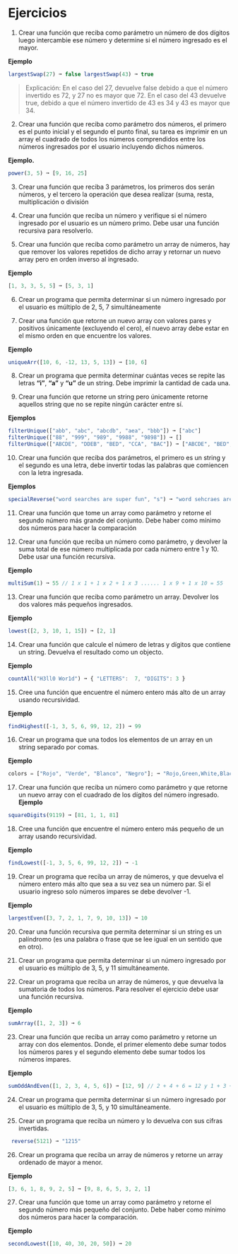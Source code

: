 # Ejercicios

1. Crear una función que reciba como parámetro un número de dos dígitos luego intercambie ese número y determine si el número ingresado es el mayor.

**Ejemplo**

```js
largestSwap(27) ➞ false largestSwap(43) ➞ true
```

> Explicación: En el caso del 27, devuelve false debido a que el número invertido es 72, y 27 no es mayor que 72. En el caso del 43 devuelve true, debido a que el número invertido de 43 es 34 y 43 es mayor que 34.

2. Crear una función que reciba como parámetro dos números, el primero es el punto inicial y el segundo el punto final, su tarea es imprimir en un array el cuadrado de todos los números comprendidos entre los números ingresados por el usuario incluyendo dichos números.

**Ejemplo.**

```js
power(3, 5) ➞ [9, 16, 25]

```

3. Crear una función que reciba 3 parámetros, los primeros dos serán números, y el tercero la operación que desea realizar (suma, resta, multiplicación o división

4. Crear una función que reciba un número y verifique si el número ingresado por el usuario es un número primo. Debe usar una función recursiva para resolverlo.

5. Crear una función que reciba como parámetro un array de números, hay que remover los valores repetidos de dicho array y retornar un nuevo array pero en orden inverso al ingresado.

**Ejemplo**

```js
[1, 3, 3, 5, 5] ➞ [5, 3, 1]
```

6. Crear un programa que permita determinar si un número ingresado por el usuario es múltiplo de 2, 5, 7 simultáneamente

7. Crear una función que retorne un nuevo array con valores pares y positivos únicamente (excluyendo el cero), el nuevo array debe estar en el mismo orden en que encuentre los valores.

**Ejemplo**

```js
uniqueArr([10, 6, -12, 13, 5, 13]) ➞ [10, 6]
```

8. Crear un programa que permita determinar cuántas veces se repite las letras **“i”**, **“a”** y **“u”** de un string. Debe imprimir la cantidad de cada una.

9. Crear una función que retorne un string pero únicamente retorne aquellos string que no se repite ningún carácter entre sí.

**Ejemplos**

```js
filterUnique(["abb", "abc", "abcdb", "aea", "bbb"]) ➞ ["abc"]
filterUnique(["88", "999", "989", "9988", "9898"]) ➞ []
filterUnique(["ABCDE", "DDEB", "BED", "CCA", "BAC"]) ➞ ["ABCDE", "BED", "BAC"]
```

10. Crear una función que reciba dos parámetros, el primero es un string y el segundo es una letra, debe invertir todas las palabras que comiencen con la letra ingresada.

**Ejemplos**

```js
specialReverse("word searches are super fun", "s") ➞ "word sehcraes are repus fun"

```

11. Crear una función que tome un array como parámetro y retorne el segundo número más grande del conjunto. Debe haber como mínimo dos números para hacer la comparación

12. Crear una función que reciba un número como parámetro, y devolver la suma total de ese número multiplicada por cada número entre 1 y 10. Debe usar una función recursiva.

**Ejemplo**

```js
multiSum(1) ➞ 55 // 1 x 1 + 1 x 2 + 1 x 3 ...... 1 x 9 + 1 x 10 = 55
```

13. Crear una función que reciba como parámetro un array. Devolver los dos valores más pequeños ingresados.

**Ejemplo**

```js
lowest([2, 3, 10, 1, 15]) ➞ [2, 1]
```

14. Crear una función que calcule el número de letras y dígitos que contiene un string. Devuelva el resultado como un objecto.

**Ejemplo**

```js
countAll("H3ll0 Wor1d") ➞ { "LETTERS":  7, "DIGITS": 3 }
```

15. Cree una función que encuentre el número entero más alto de un array usando recursividad.

**Ejemplo**

```js
findHighest([-1, 3, 5, 6, 99, 12, 2]) ➞ 99
```

16. Crear un programa que una todos los elementos de un array en un string separado por comas.

**Ejemplo**

```js
colors = ["Rojo", "Verde", "Blanco", "Negro"]; ➞ "Rojo,Green,White,Black"
```

17. Crear una función que reciba un número como parámetro y que retorne un nuevo array con el cuadrado de los dígitos del número ingresado.
**Ejemplo**

```js
squareDigits(9119) ➞ [81, 1, 1, 81]
```

18. Cree una función que encuentre el número entero más pequeño de un array usando recursividad.

**Ejemplo**

```js
findLowest([-1, 3, 5, 6, 99, 12, 2]) ➞ -1
```

19. Crear un programa que reciba un array de números, y que devuelva el número entero más alto que sea a su vez sea un número par. Si el usuario ingreso solo números impares se debe devolver -1.

**Ejemplo**

```js
largestEven([3, 7, 2, 1, 7, 9, 10, 13]) ➞ 10
```

20. Crear una función recursiva que permita determinar si un string es un palíndromo (es una palabra o frase que se lee igual en un sentido que en otro).

21. Crear un programa que permita determinar si un número ingresado por el usuario es múltiplo de 3, 5, y 11 simultáneamente.

22. Crear un programa que reciba un array de números, y que devuelva la sumatoria de todos los números. Para resolver el ejercicio debe usar una función recursiva.

**Ejemplo**

```js
sumArray([1, 2, 3]) ➞ 6
```

23. Crear una función que reciba un array como parámetro y retorne un array con dos elementos. Donde, el primer elemento debe sumar todos los números pares y el segundo elemento debe sumar todos los números impares.

**Ejemplo**

```js
sumOddAndEven([1, 2, 3, 4, 5, 6]) ➞ [12, 9] // 2 + 4 + 6 = 12 y 1 + 3 + 5 = 9
```

24. Crear un programa que permita determinar si un número ingresado por el usuario es múltiplo de 3, 5, y 10 simultáneamente.

25. Crear un programa que reciba un número y lo devuelva con sus cifras invertidas.

```js
 reverse(5121) ➞ "1215"
```

26. Crear un programa que reciba un array de números y retorne un array ordenado de mayor a menor.

**Ejemplo**

```js
[3, 6, 1, 8, 9, 2, 5] ➞ [9, 8, 6, 5, 3, 2, 1]
```

27. Crear una función que tome un array como parámetro y retorne el segundo número más pequeño del conjunto. Debe haber como mínimo dos números para hacer la comparación.

**Ejemplo**

```js
secondLowest([10, 40, 30, 20, 50]) ➞ 20

```
